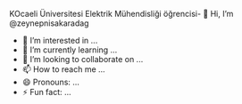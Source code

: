 KOcaeli Üniversitesi Elektrik Mühendisliği öğrencisi- 👋 Hi, I’m @zeynepnisakaradag
- 👀 I’m interested in ...
- 🌱 I’m currently learning ...
- 💞️ I’m looking to collaborate on ...
- 📫 How to reach me ...
- 😄 Pronouns: ...
- ⚡ Fun fact: ...

<!---
zeynepnisakaradag/zeynepnisakaradag is a ✨ special ✨ repository because its `README.md` (this file) appears on your GitHub profile.
You can click the Preview link to take a look at your changes.
--->

